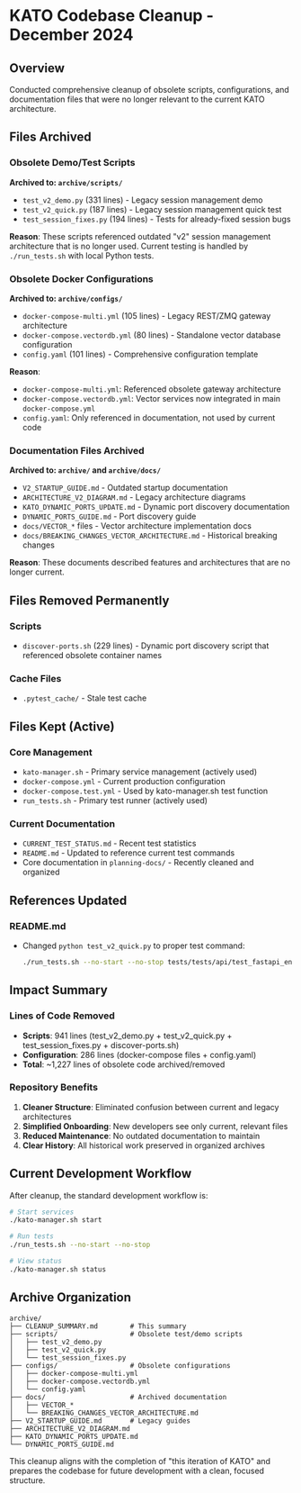 # KATO Codebase Cleanup - December 2024

## Overview
Conducted comprehensive cleanup of obsolete scripts, configurations, and documentation files that were no longer relevant to the current KATO architecture.

## Files Archived

### Obsolete Demo/Test Scripts
**Archived to: `archive/scripts/`**
- `test_v2_demo.py` (331 lines) - Legacy session management demo
- `test_v2_quick.py` (187 lines) - Legacy session management quick test  
- `test_session_fixes.py` (194 lines) - Tests for already-fixed session bugs

**Reason**: These scripts referenced outdated "v2" session management architecture that is no longer used. Current testing is handled by `./run_tests.sh` with local Python tests.

### Obsolete Docker Configurations
**Archived to: `archive/configs/`**
- `docker-compose-multi.yml` (105 lines) - Legacy REST/ZMQ gateway architecture
- `docker-compose.vectordb.yml` (80 lines) - Standalone vector database configuration
- `config.yaml` (101 lines) - Comprehensive configuration template

**Reason**: 
- `docker-compose-multi.yml`: Referenced obsolete gateway architecture
- `docker-compose.vectordb.yml`: Vector services now integrated in main `docker-compose.yml`
- `config.yaml`: Only referenced in documentation, not used by current code

### Documentation Files Archived
**Archived to: `archive/` and `archive/docs/`**
- `V2_STARTUP_GUIDE.md` - Outdated startup documentation
- `ARCHITECTURE_V2_DIAGRAM.md` - Legacy architecture diagrams
- `KATO_DYNAMIC_PORTS_UPDATE.md` - Dynamic port discovery documentation
- `DYNAMIC_PORTS_GUIDE.md` - Port discovery guide
- `docs/VECTOR_*` files - Vector architecture implementation docs
- `docs/BREAKING_CHANGES_VECTOR_ARCHITECTURE.md` - Historical breaking changes

**Reason**: These documents described features and architectures that are no longer current.

## Files Removed Permanently

### Scripts
- `discover-ports.sh` (229 lines) - Dynamic port discovery script that referenced obsolete container names

### Cache Files  
- `.pytest_cache/` - Stale test cache

## Files Kept (Active)

### Core Management
- `kato-manager.sh` - Primary service management (actively used)
- `docker-compose.yml` - Current production configuration  
- `docker-compose.test.yml` - Used by kato-manager.sh test function
- `run_tests.sh` - Primary test runner (actively used)

### Current Documentation
- `CURRENT_TEST_STATUS.md` - Recent test statistics
- `README.md` - Updated to reference current test commands
- Core documentation in `planning-docs/` - Recently cleaned and organized

## References Updated

### README.md
- Changed `python test_v2_quick.py` to proper test command:
  ```bash
  ./run_tests.sh --no-start --no-stop tests/tests/api/test_fastapi_endpoints.py::test_health_endpoint -v
  ```

## Impact Summary

### Lines of Code Removed
- **Scripts**: 941 lines (test_v2_demo.py + test_v2_quick.py + test_session_fixes.py + discover-ports.sh)
- **Configuration**: 286 lines (docker-compose files + config.yaml)
- **Total**: ~1,227 lines of obsolete code archived/removed

### Repository Benefits
1. **Cleaner Structure**: Eliminated confusion between current and legacy architectures
2. **Simplified Onboarding**: New developers see only current, relevant files
3. **Reduced Maintenance**: No outdated documentation to maintain
4. **Clear History**: All historical work preserved in organized archives

## Current Development Workflow
After cleanup, the standard development workflow is:
```bash
# Start services
./kato-manager.sh start

# Run tests  
./run_tests.sh --no-start --no-stop

# View status
./kato-manager.sh status
```

## Archive Organization
```
archive/
├── CLEANUP_SUMMARY.md        # This summary
├── scripts/                  # Obsolete test/demo scripts
│   ├── test_v2_demo.py
│   ├── test_v2_quick.py  
│   └── test_session_fixes.py
├── configs/                  # Obsolete configurations
│   ├── docker-compose-multi.yml
│   ├── docker-compose.vectordb.yml
│   └── config.yaml
├── docs/                     # Archived documentation
│   ├── VECTOR_*
│   └── BREAKING_CHANGES_VECTOR_ARCHITECTURE.md
├── V2_STARTUP_GUIDE.md       # Legacy guides
├── ARCHITECTURE_V2_DIAGRAM.md
├── KATO_DYNAMIC_PORTS_UPDATE.md
└── DYNAMIC_PORTS_GUIDE.md
```

This cleanup aligns with the completion of "this iteration of KATO" and prepares the codebase for future development with a clean, focused structure.